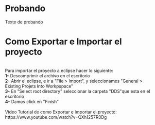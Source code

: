 # Probando
Texto de probando

# Como Exportar e Importar el proyecto
<br />
Para importar el proyecto a eclipse hacer lo siguiente:<br />
<strong>1-</strong> Descomprimir el archivo en el escritorio<br />
<strong>2-</strong> Abrir el eclipse, e ir a "File > Import", y seleccionamos "General > Existing Projets Into Workpspace"<br />
<strong>3-</strong> En "Select root directory" seleccionar la carpeta "DDS"que esta en el escritorio<br />
<strong>4-</strong> Damos click en "Finish"<br />
<br />
Video Tutorial de como Exportar e Importar el proyecto: https://www.youtube.com/watch?v=QXh1257R0Dg
